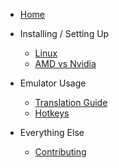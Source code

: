 - [Home](/README.md)

- Installing / Setting Up
  - [Linux](/installing-on-linux.md)
  - [AMD vs Nvidia](/nvidia-amd.md)

- Emulator Usage
  - [Translation Guide](/translation-guide.md)
  - [Hotkeys](/hotkey-guide.md)

- Everything Else
  - [Contributing](/contributing.md)
